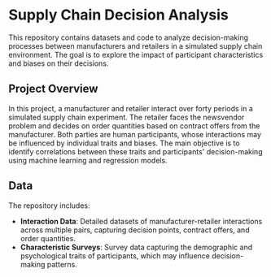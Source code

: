 # Supply Chain Decision Analysis

This repository contains datasets and code to analyze decision-making processes between manufacturers and retailers in a simulated supply chain environment. The goal is to explore the impact of participant characteristics and biases on their decisions.

## Project Overview

In this project, a manufacturer and retailer interact over forty periods in a simulated supply chain experiment. The retailer faces the newsvendor problem and decides on order quantities based on contract offers from the manufacturer. Both parties are human participants, whose interactions may be influenced by individual traits and biases. The main objective is to identify correlations between these traits and participants' decision-making using machine learning and regression models.

## Data

The repository includes:

- **Interaction Data**: Detailed datasets of manufacturer-retailer interactions across multiple pairs, capturing decision points, contract offers, and order quantities.
- **Characteristic Surveys**: Survey data capturing the demographic and psychological traits of participants, which may influence decision-making patterns.
